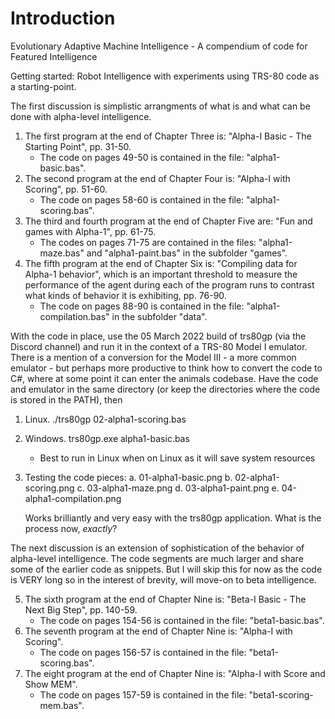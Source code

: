 # Introduction
Evolutionary Adaptive Machine Intelligence - A compendium of code for Featured Intelligence

Getting started: Robot Intelligence with experiments using TRS-80 code as a starting-point.

The first discussion is simplistic arrangments of what is and what can be done with alpha-level intelligence.

1. The first program at the end of Chapter Three is: "Alpha-I Basic - The Starting Point", pp. 31-50. 
    - The code on pages 49-50 is contained in the file: "alpha1-basic.bas".
2. The second program at the end of Chapter Four is: "Alpha-I with Scoring", pp. 51-60.
    - The code on pages 58-60 is contained in the file: "alpha1-scoring.bas".
3. The third and fourth program at the end of Chapter Five are: "Fun and games with Alpha-1", pp. 61-75.
    - The codes on pages 71-75 are contained in the files: "alpha1-maze.bas" and "alpha1-paint.bas" in the subfolder "games".
4. The fifth program at the end of Chapter Six is: "Compiling data for Alpha-1 behavior", which is an important threshold to measure the performance of the agent during each of the program runs to contrast what kinds of behavior it is exhibiting, pp. 76-90.
    - The code on pages 88-90 is contained in the file: "alpha1-compilation.bas" in the subfolder "data".

With the code in place, use the 05 March 2022 build of trs80gp (via the Discord channel) and run it in the context of a TRS-80 Model I emulator. There is a mention of a conversion for the Model III - a more common emulator - but perhaps more productive to think how to convert the code to C#, where at some point it can enter the animals codebase. Have the code and emulator in the same directory (or keep the directories where the code is stored in the PATH), then
1. Linux. ./trs80gp 02-alpha1-scoring.bas
2. Windows. trs80gp.exe alpha1-basic.bas
    - Best to run in Linux when on Linux as it will save system resources

1. Testing the code pieces:
    a. 01-alpha1-basic.png
    b. 02-alpha1-scoring.png
    c. 03-alpha1-maze.png
    d. 03-alpha1-paint.png
    e. 04-alpha1-compilation.png

    Works brilliantly and very easy with the trs80gp application. What is the process now, _exactly_?

The next discussion is an extension of sophistication of the behavior of alpha-level intelligence. The code segments are much larger and share some of the earlier code as snippets. But I will skip this for now as the code is VERY long so in the interest of brevity, will move-on to beta intelligence.

5. The sixth program at the end of Chapter Nine is: "Beta-I Basic - The Next Big Step", pp. 140-59. 
    - The code on pages 154-56 is contained in the file: "beta1-basic.bas".
6. The seventh program at the end of Chapter Nine is: "Alpha-I with Scoring".
    - The code on pages 156-57 is contained in the file: "beta1-scoring.bas".
7. The eight program at the end of Chapter Nine is: "Alpha-I with Score and Show MEM".
    - The code on pages 157-59 is contained in the file: "beta1-scoring-mem.bas".